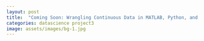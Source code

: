 ```yaml
---
layout: post
title:  "Coming Soon: Wrangling Continuous Data in MATLAB, Python, and R"
categories: datascience project3
image: assets/images/bg-1.jpg
---
```

